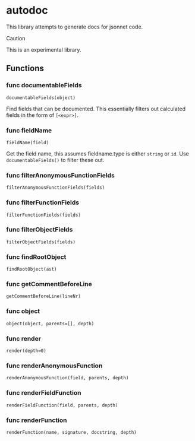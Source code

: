 # autodoc

This library attempts to generate docs for jsonnet code.

> [!CAUTION]
> This is an experimental library.

## Functions

### func documentableFields

```
documentableFields(object)
```

Find fields that can be documented.
This essentially filters out calculated fields in the form of `[<expr>]`.

### func fieldName

```
fieldName(field)
```

Get the field name, this assumes fieldname.type is either `string` or `id`.
Use `documentableFields()` to filter these out.

### func filterAnonymousFunctionFields

```
filterAnonymousFunctionFields(fields)
```

### func filterFunctionFields

```
filterFunctionFields(fields)
```

### func filterObjectFields

```
filterObjectFields(fields)
```

### func findRootObject

```
findRootObject(ast)
```

### func getCommentBeforeLine

```
getCommentBeforeLine(lineNr)
```

### func object

```
object(object, parents=[], depth)
```

### func render

```
render(depth=0)
```

### func renderAnonymousFunction

```
renderAnonymousFunction(field, parents, depth)
```

### func renderFieldFunction

```
renderFieldFunction(field, parents, depth)
```

### func renderFunction

```
renderFunction(name, signature, docstring, depth)
```

